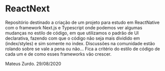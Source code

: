 # ReactNext
Repositório destinado a criação de um projeto para estudo em ReactNative com o framework Next.js e Typescript
onde podemos ver algumas mudanças no estilo de código, em que utilizamos o padrão de UI declarativa, fazendo com que
o código não seja mais dividido em (index/styles) e sim somente no index.
Discussões na comunidade estão rolando sobre se vale a pena ou não...
Fica a critério do estilo de código de cada um e de como esses frameworks vão crescer.

Mateus Zurdo.
29/08/2020
